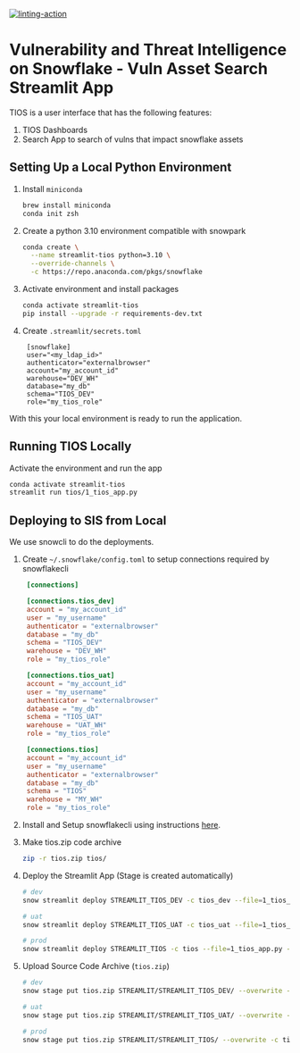 [![linting-action](https://github.com/sfc-gh-pkommini/tios/actions/workflows/ci.yaml/badge.svg)](https://github.com/sfc-gh-pkommini/tios/actions/workflows/ci.yaml)

# Vulnerability and Threat Intelligence on Snowflake - Vuln Asset Search Streamlit App

TIOS is a user interface that has the following features:

1. TIOS Dashboards
2. Search App to search of vulns that impact snowflake assets

## Setting Up a Local Python Environment

1. Install `miniconda`

   ```sh
   brew install miniconda
   conda init zsh
   ```

1. Create a python 3.10 environment compatible with snowpark

   ```sh
   conda create \
     --name streamlit-tios python=3.10 \
     --override-channels \
     -c https://repo.anaconda.com/pkgs/snowflake
   ```

1. Activate environment and install packages

   ```sh
   conda activate streamlit-tios
   pip install --upgrade -r requirements-dev.txt
   ```

1. Create `.streamlit/secrets.toml`

   ```
    [snowflake]
    user="<my_ldap_id>"
    authenticator="externalbrowser"
    account="my_account_id"
    warehouse="DEV_WH"
    database="my_db"
    schema="TIOS_DEV"
    role="my_tios_role"
   ```

With this your local environment is ready to run the application.

## Running TIOS Locally

Activate the environment and run the app

```sh
conda activate streamlit-tios
streamlit run tios/1_tios_app.py
```

## Deploying to SIS from Local

We use snowcli to do the deployments.

1. Create `~/.snowflake/config.toml` to setup connections required by snowflakecli

   ```toml
    [connections]

    [connections.tios_dev]
    account = "my_account_id"
    user = "my_username"
    authenticator = "externalbrowser"
    database = "my_db"
    schema = "TIOS_DEV"
    warehouse = "DEV_WH"
    role = "my_tios_role"

    [connections.tios_uat]
    account = "my_account_id"
    user = "my_username"
    authenticator = "externalbrowser"
    database = "my_db"
    schema = "TIOS_UAT"
    warehouse = "UAT_WH"
    role = "my_tios_role"

    [connections.tios]
    account = "my_account_id"
    user = "my_username"
    authenticator = "externalbrowser"
    database = "my_db"
    schema = "TIOS"
    warehouse = "MY_WH"
    role = "my_tios_role"
   ```

1. Install and Setup snowflakecli using instructions [here](https://docs.snowflake.com/LIMITEDACCESS/snowcli/installation/installation).

1. Make tios.zip code archive

   ```bash
   zip -r tios.zip tios/
   ```

1. Deploy the Streamlit App (Stage is created automatically)

   ```bash
   # dev
   snow streamlit deploy STREAMLIT_TIOS_DEV -c tios_dev --file=1_tios_app.py --replace --query-warehouse DEV_WH

   # uat
   snow streamlit deploy STREAMLIT_TIOS_UAT -c tios_uat --file=1_tios_app.py --replace --query-warehouse UAT_WH

   # prod
   snow streamlit deploy STREAMLIT_TIOS -c tios --file=1_tios_app.py --replace --query-warehouse MY_WH
   ```

1. Upload Source Code Archive (`tios.zip`)

   ```bash
   # dev
   snow stage put tios.zip STREAMLIT/STREAMLIT_TIOS_DEV/ --overwrite -c tios_dev

   # uat
   snow stage put tios.zip STREAMLIT/STREAMLIT_TIOS_UAT/ --overwrite -c tios_uat

   # prod
   snow stage put tios.zip STREAMLIT/STREAMLIT_TIOS/ --overwrite -c tios
   ```
